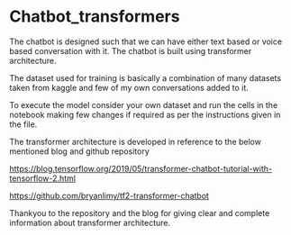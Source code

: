 # Chatbot_transformers
The chatbot is designed such that we can have either text based or voice based conversation with it. The chatbot is built using transformer architecture. 

The dataset used for training is basically a combination of many datasets taken from kaggle and few of my own conversations added to it.

To execute the model consider your own dataset and run the cells in the notebook making few changes if required as per the instructions given in the file.

The transformer architecture is developed in reference to the below mentioned blog and github repository

https://blog.tensorflow.org/2019/05/transformer-chatbot-tutorial-with-tensorflow-2.html

https://github.com/bryanlimy/tf2-transformer-chatbot

Thankyou to the repository and the blog for giving clear and complete information about transformer architecture.
